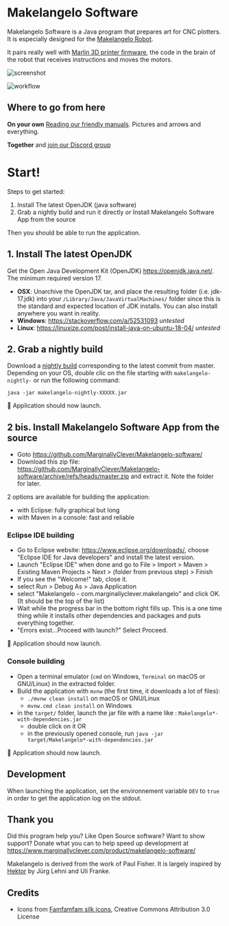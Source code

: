 ﻿# Makelangelo Software

Makelangelo Software is a Java program that prepares art for CNC plotters.  It is especially designed for the [Makelangelo Robot](http://www.makelangelo.com/).

It pairs really well with [Marlin 3D printer firmware](https://github.com/MarginallyClever/Marlin-polargraph), the code in the brain of the robot that receives instructions and moves the motors.  

![screenshot](screenshot.png)

![workflow](https://github.com/MarginallyClever/Makelangelo-software/actions/workflows/maven.yml/badge.svg)

## Where to go from here

**On your own**  [Reading our friendly manuals](http://mcr.dozuki.com).  Pictures and arrows and everything.  

**Together** and [join our Discord group](https://discord.gg/QtvHqAv8yp)

# Start!

Steps to get started:

1. Install The latest OpenJDK (java software)
2. Grab a nightly build and run it directly *or* Install Makelangelo Software App from the source

Then you should be able to run the application.

## 1. Install The latest OpenJDK

Get the Open Java Development Kit (OpenJDK) https://openjdk.java.net/. The minimum required version 17.

- **OSX**: Unarchive the OpenJDK tar, and place the resulting folder (i.e. jdk-17.jdk) into your `/Library/Java/JavaVirtualMachines/` folder since this is the standard and expected location of JDK installs. You can also install anywhere you want in reality.
- **Windows**: https://stackoverflow.com/a/52531093 _untested_
- **Linux**: https://linuxize.com/post/install-java-on-ubuntu-18-04/ _untested_

## 2. Grab a nightly build

Download a [nightly build](https://github.com/MarginallyClever/Makelangelo-software/releases/tag/Nightly) corresponding to the latest commit from master. Depending on your OS, double clic on the file starting with `makelangelo-nightly-` or run the following command:
```
java -jar makelangelo-nightly-XXXXX.jar
```

🎉 Application should now launch.

## 2 bis. Install Makelangelo Software App from the source

* Goto https://github.com/MarginallyClever/Makelangelo-software/
* Download this zip file: https://github.com/MarginallyClever/Makelangelo-software/archive/refs/heads/master.zip and extract it. Note the folder for later.

2 options are available for building the application:
- with Eclipse: fully graphical but long
- with Maven in a console: fast and reliable

### Eclipse IDE building
* Go to Eclipse website: https://www.eclipse.org/downloads/, choose "Eclipse IDE for Java developers" and install the latest version.
* Launch "Eclipse IDE" when done and go to File > Import > Maven > Existing Maven Projects > Next > (folder from previous step) > Finish
* If you see the "Welcome!" tab, close it.
* select Run > Debug As > Java Application
* select "Makelangelo - com.marginallyclever.makelangelo" and click OK. (It should be the top of the list)
* Wait while the progress bar in the bottom right fills up. This is a one time thing while it installs other dependencies and packages and puts everything together.
* "Errors exist...Proceed with launch?" Select Proceed.

🎉 Application should now launch.

### Console building
* Open a terminal emulator (`cmd` on Windows, `Terminal` on macOS or GNU/Linux) in the extracted folder.
* Build the application with `mvnw` (the first time, it downloads a lot of files):
  * `./mvnw clean install` on macOS or GNU/Linux
  * `mvnw.cmd clean install` on Windows
* in the `target/` folder, launch the jar file with a name like : `Makelangelo*-with-dependencies.jar`
  * double click on it OR
  * in the previously opened console, run `java -jar target/Makelangelo*-with-dependencies.jar`

🎉 Application should now launch.

## Development

When launching the application, set the environnement variable `DEV` to `true` in order to get the application log on the stdout.

## Thank you

Did this program help you?  Like Open Source software?  Want to show support?
Donate what you can to help speed up development at https://www.marginallyclever.com/product/makelangelo-software/

Makelangelo is derived from the work of Paul Fisher.  It is largely inspired by [Hektor](http://hektor.ch/) by Jürg Lehni and Uli Franke.

## Credits

- Icons from [Famfamfam silk icons](http://www.famfamfam.com/lab/icons/silk/), Creative Commons Attribution 3.0 License